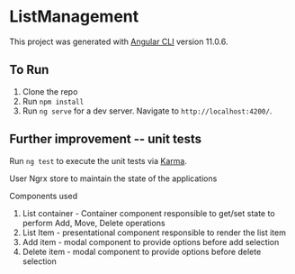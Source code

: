 # ListManagement

This project was generated with [Angular CLI](https://github.com/angular/angular-cli) version 11.0.6.

## To Run

1) Clone the repo
2) Run `npm install`
3) Run `ng serve` for a dev server. Navigate to `http://localhost:4200/`.



## Further improvement --  unit tests

Run `ng test` to execute the unit tests via [Karma](https://karma-runner.github.io).


User Ngrx store to maintain the state of the applications

Components used

1) List container - Container component responsible to get/set state to perform Add, Move, Delete operations
2) List Item - presentational component responsible to render the list item
3) Add item - modal component to provide options before add selection
4) Delete item - modal component to provide options before delete selection
